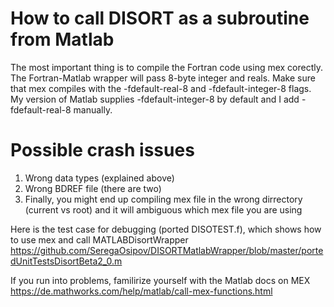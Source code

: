 # How to call DISORT as a subroutine from Matlab
The most important thing is to compile the Fortran code using mex corectly. The Fortran-Matlab wrapper will pass 8-byte integer and reals. Make sure that mex compiles with the -fdefault-real-8 and -fdefault-integer-8 flags. My version of Matlab supplies -fdefault-integer-8 by default and I add -fdefault-real-8 manually.

# Possible crash issues
1. Wrong data types (explained above)
2. Wrong BDREF file (there are two)
3. Finally, you might end up compiling mex file in the wrong dirrectory (current vs root) and it will ambiguous which mex file you are using

Here is the test case for debugging (ported DISOTEST.f), which shows how to use mex and call MATLABDisortWrapper https://github.com/SeregaOsipov/DISORTMatlabWrapper/blob/master/portedUnitTestsDisortBeta2_0.m

If you run into problems, familirize yourself with the Matlab docs on MEX https://de.mathworks.com/help/matlab/call-mex-functions.html
